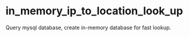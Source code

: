 in_memory_ip_to_location_look_up
================================

Query mysql database, create in-memory database for fast lookup.